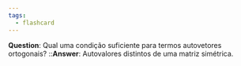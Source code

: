 ```yaml
---
tags:
  - flashcard
---
```

**Question**: Qual uma condição suficiente para termos autovetores ortogonais? ::**Answer**: Autovalores distintos de uma matriz simétrica.
<!--SR:!2024-05-29,2,250-->